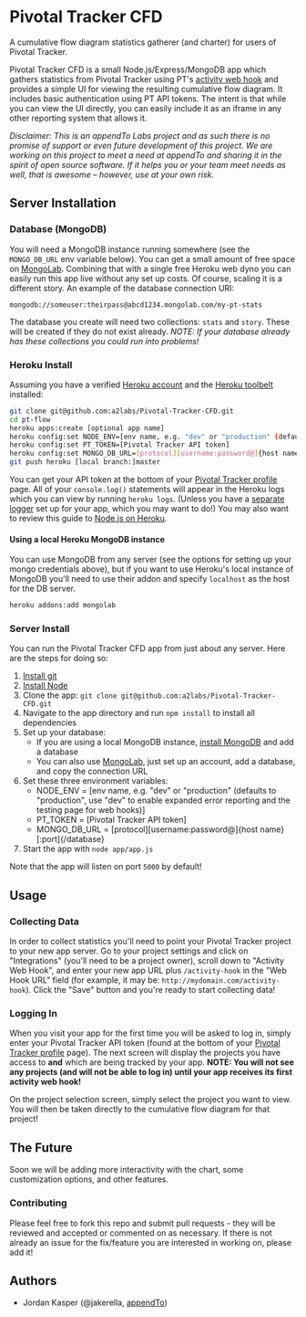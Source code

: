 Pivotal Tracker CFD
=======

A cumulative flow diagram statistics gatherer (and charter) for users of Pivotal Tracker.

Pivotal Tracker CFD is a small Node.js/Express/MongoDB app which gathers statistics from Pivotal Tracker using PT's [activity web hook](https://www.pivotaltracker.com/help/integrations#activity_web_hook) and provides a simple UI for viewing the resulting cumulative flow diagram. It includes basic authentication using PT API tokens. The intent is that while you can view the UI directly, you can easily include it as an iframe in any other reporting system that allows it.

_Disclaimer: This is an appendTo Labs project and as such there is no promise of support or even future development of this project. We are working on this project to meet a need at appendTo and sharing it in the spirit of open source software. If it helps you or your team meet needs as well, that is awesome – however, use at your own risk._

## Server Installation

### Database (MongoDB)

You will need a MongoDB instance running somewhere (see the `MONGO_DB_URL` env variable below). You can get a small amount of free space on [MongoLab](https://mongolab.com). Combining that with a single free Heroku web dyno you can easily run this app live without any set up costs. Of course, scaling it is a different story. An example of the database connection URI:

```
mongodb://someuser:theirpass@abcd1234.mongolab.com/my-pt-stats
```

The database you create will need two collections: `stats` and `story`. These will be created if they do not exist already.
_NOTE: If your database already has these collections you could run into problems!_

### Heroku Install

Assuming you have a verified [Heroku account](http://www.heroku.com/) and the [Heroku toolbelt](https://toolbelt.herokuapp.com/) installed:

```sh
git clone git@github.com:a2labs/Pivotal-Tracker-CFD.git
cd pt-flow
heroku apps:create [optional app name]
heroku config:set NODE_ENV=[env name, e.g. "dev" or "production" (defaults to "production", use "dev" to enable expanded error reporting and the testing page for web hooks)]
heroku config:set PT_TOKEN=[Pivotal Tracker API token]
heroku config:set MONGO_DB_URL=[protocol][username:password@]{host name}[:port]{/database}
git push heroku [local branch:]master
```

You can get your API token at the bottom of your [Pivotal Tracker profile](https://www.pivotaltracker.com/profile) page. All of your `console.log()` statements will appear in the Heroku logs which you can view by running `heroku logs`. (Unless you have a [separate logger](https://devcenter.heroku.com/articles/logging) set up for your app, which you may want to do!) You may also want to review this guide to [Node.js on Heroku](https://devcenter.heroku.com/articles/nodejs).

#### Using a local Heroku MongoDB instance

You can use MongoDB from any server (see the options for setting up your mongo credentials above), but if you want to use Heroku's local instance of MongoDB you'll need to use their addon and specify `localhost` as the host for the DB server.

```sh
heroku addons:add mongolab
```

### Server Install

You can run the Pivotal Tracker CFD app from just about any server. Here are the steps for doing so:

1. [Install git](http://git-scm.com)
2. [Install Node](http://nodejs.org)
3. Clone the app: `git clone git@github.com:a2labs/Pivotal-Tracker-CFD.git`
4. Navigate to the app directory and run `npm install` to install all dependencies
5. Set up your database:
    * If you are using a local MongoDB instance, [install MongoDB](http://www.mongodb.org) and add a database
    * You can also use [MongoLab](http://mongolab.com), just set up an account, add a database, and copy the connection URL
6. Set these three environment variables:
    * NODE_ENV = [env name, e.g. "dev" or "production" (defaults to "production", use "dev" to enable expanded error reporting and the testing page for web hooks)]
    * PT_TOKEN = [Pivotal Tracker API token]
    * MONGO_DB_URL = [protocol][username:password@]{host name}[:port]{/database}
7. Start the app with `node app/app.js`

Note that the app will listen on port `5000` by default!


## Usage

### Collecting Data

In order to collect statistics you'll need to point your Pivotal Tracker project to your new app server. Go to your project settings and click on "Integrations" (you'll need to be a project owner), scroll down to "Activity Web Hook", and enter your new app URL plus `/activity-hook` in the "Web Hook URL" field (for example, it may be: `http://mydomain.com/activity-hook`). Click the "Save" button and you're ready to start collecting data!

### Logging In

When you visit your app for the first time you will be asked to log in, simply enter your Pivotal Tracker API token (found at the bottom of your [Pivotal Tracker profile](https://www.pivotaltracker.com/profile) page). The next screen will display the projects you have access to __and__ which are being tracked by your app. __NOTE: You will not see any projects (and will not be able to log in) until your app receives its first activity web hook!__

On the project selection screen, simply select the project you want to view. You will then be taken directly to the cumulative flow diagram for that project!


## The Future

Soon we will be adding more interactivity with the chart, some customization options, and other features.

### Contributing

Please feel free to fork this repo and submit pull requests - they will be reviewed and accepted or commented on as necessary. If there is not already an issue for the fix/feature you are interested in working on, please add it!


## Authors

* Jordan Kasper (@jakerella, [appendTo](http://appendTo.com))
